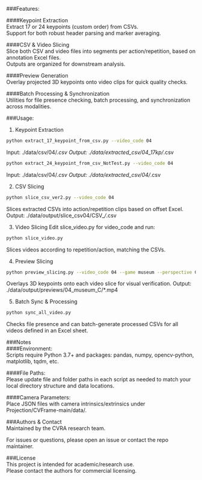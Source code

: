 ###Features:

####Keypoint Extraction\
Extract 17 or 24 keypoints (custom order) from CSVs.\
Support for both robust header parsing and marker averaging.

####CSV & Video Slicing\
Slice both CSV and video files into segments per action/repetition, based on annotation Excel files.\
Outputs are organized for downstream analysis.

####Preview Generation\
Overlay projected 3D keypoints onto video clips for quick quality checks.

####Batch Processing & Synchronization\
Utilities for file presence checking, batch processing, and synchronization across modalities.

###Usage:

1. Keypoint Extraction
```bash
python extract_17_keypoint_from_csv.py --video_code 04
``` 
Input: ./data/csv/04/*.csv
Output: ./data/extracted_csv/04_17kp/*.csv
```bash
python extract_24_keypoint_from_csv_NotTest.py --video_code 04
``` 
Input: ./data/csv/04/*.csv
Output: ./data/extracted_csv/04/*.csv

2. CSV Slicing
```bash
python slice_csv_ver2.py --video_code 04
``` 
Slices extracted CSVs into action/repetition clips based on offset Excel.
Output: ./data/output/slice_csv04/CSV_*/*.csv

3. Video Slicing
Edit slice_video.py for video_code and run:
```bash
python slice_video.py
``` 
Slices videos according to repetition/action, matching the CSVs.

4. Preview Slicing
```bash
python preview_slicing.py --video_code 04 --game museum --perspective C
``` 
Overlays 3D keypoints onto each video slice for visual verification.
Output: ./data/output/previews/04_museum_C/*.mp4

5. Batch Sync & Processing
```bash
python sync_all_video.py
``` 
Checks file presence and can batch-generate processed CSVs for all videos defined in an Excel sheet.

###Notes\
####Environment:\
Scripts require Python 3.7+ and packages: pandas, numpy, opencv-python, matplotlib, tqdm, etc.

####File Paths:\
Please update file and folder paths in each script as needed to match your local directory structure and data locations.

####Camera Parameters:\
Place JSON files with camera intrinsics/extrinsics under Projection/CVFrame-main/data/.

###Authors & Contact\
Maintained by the CVRA research team.

For issues or questions, please open an issue or contact the repo maintainer.

###License\
This project is intended for academic/research use.\
Please contact the authors for commercial licensing.
